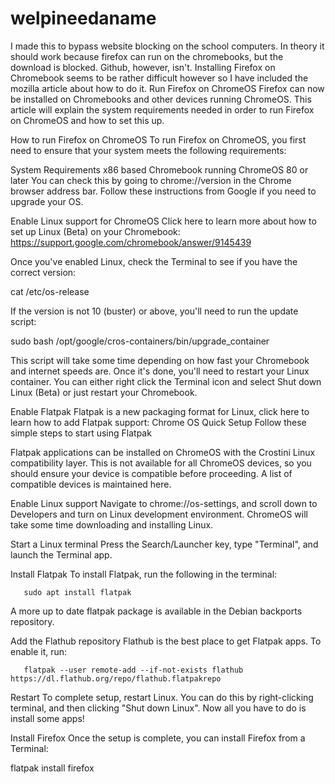 # welpineedaname
I made this to bypass website blocking on the school computers.
In theory it should work because firefox can run on the chromebooks, but the download is blocked. Github, however, isn't. Installing Firefox on Chromebook seems to be rather difficult however so I have included the mozilla article about how to do it.
Run Firefox on ChromeOS
Firefox can now be installed on Chromebooks and other devices running ChromeOS. This article will explain the system requirements needed in order to run Firefox on ChromeOS and how to set this up.

How to run Firefox on ChromeOS
To run Firefox on ChromeOS, you first need to ensure that your system meets the following requirements:

System Requirements
x86 based Chromebook running ChromeOS 80 or later
You can check this by going to chrome://version in the Chrome browser address bar. Follow these instructions from Google if you need to upgrade your OS.

Enable Linux support for ChromeOS
Click here to learn more about how to set up Linux (Beta) on your Chromebook: https://support.google.com/chromebook/answer/9145439

Once you've enabled Linux, check the Terminal to see if you have the correct version:

cat /etc/os-release

If the version is not 10 (buster) or above, you'll need to run the update script:

sudo bash /opt/google/cros-containers/bin/upgrade_container

This script will take some time depending on how fast your Chromebook and internet speeds are. Once it's done, you'll need to restart your Linux container. You can either right click the Terminal icon and select Shut down Linux (Beta) or just restart your Chromebook.

Enable Flatpak
Flatpak is a new packaging format for Linux, click here to learn how to add Flatpak support:
Chrome OS Quick Setup
Follow these simple steps to start using Flatpak

Flatpak applications can be installed on ChromeOS with the Crostini Linux compatibility layer. This is not available for all ChromeOS devices, so you should ensure your device is compatible before proceeding. A list of compatible devices is maintained here.

Enable Linux support
Navigate to chrome://os-settings, and scroll down to Developers and turn on Linux development environment. ChromeOS will take some time downloading and installing Linux.

Start a Linux terminal
Press the Search/Launcher key, type "Terminal", and launch the Terminal app.

Install Flatpak
To install Flatpak, run the following in the terminal:


       sudo apt install flatpak
    
A more up to date flatpak package is available in the Debian backports repository.

Add the Flathub repository
Flathub is the best place to get Flatpak apps. To enable it, run:


       flatpak --user remote-add --if-not-exists flathub https://dl.flathub.org/repo/flathub.flatpakrepo
    
Restart
To complete setup, restart Linux. You can do this by right-clicking terminal, and then clicking "Shut down Linux". Now all you have to do is install some apps!

Install Firefox
Once the setup is complete, you can install Firefox from a Terminal:

flatpak install firefox
